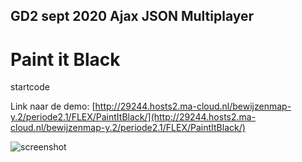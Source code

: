 ## GD2 sept 2020 Ajax JSON Multiplayer
# Paint it Black

startcode

Link naar de demo: [http://29244.hosts2.ma-cloud.nl/bewijzenmap-y.2/periode2.1/FLEX/PaintItBlack/](http://29244.hosts2.ma-cloud.nl/bewijzenmap-y.2/periode2.1/FLEX/PaintItBlack/)



![screenshot](https://github.com/MediacollegeAmsterdam/Paint-it-Black-2020-start-code/blob/master/Screenshot.png)
